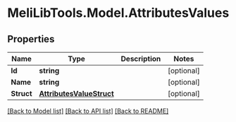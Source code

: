 # MeliLibTools.Model.AttributesValues
## Properties

Name | Type | Description | Notes
------------ | ------------- | ------------- | -------------
**Id** | **string** |  | [optional] 
**Name** | **string** |  | [optional] 
**Struct** | [**AttributesValueStruct**](AttributesValueStruct.md) |  | [optional] 

[[Back to Model list]](../README.md#documentation-for-models) [[Back to API list]](../README.md#documentation-for-api-endpoints) [[Back to README]](../README.md)

